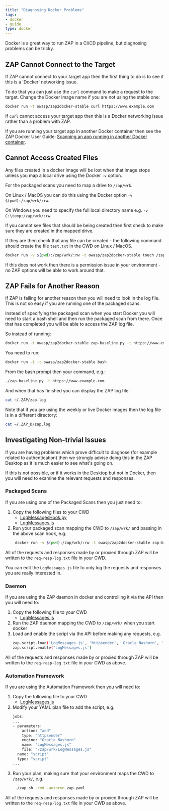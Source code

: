 ```yaml
---
title: "Diagnosing Docker Problems"
tags: 
- docker
- guide
type: docker
---
```


Docker is a great way to run ZAP in a CI/CD pipeline, but diagnosing problems can be tricky.

## ZAP Cannot Connect to the Target

If ZAP cannot connect to your target app then the first thing to do is to see if this is a 'Docker' networking issue.

To do that you can just use the `curl` command to make a request to the target. Change the Docker image name if you are not using the stable one:

```bash
docker run -t owasp/zap2docker-stable curl https://www.example.com
```

If `curl` cannot access your target app then this is a Docker networking issue rather than a problem with ZAP.

If you are running your target app in another Docker container then see the ZAP Docker User Guide: 
[Scanning an app running in another Docker container](../about/#scanning-an-app-running-in-another-docker-container). 

## Cannot Access Created Files

Any files created in a docker image will be lost when that image stops unless you map a local drive using the Docker `-v` option.

For the packaged scans you need to map a drive to `/zap/wrk`.

On Linux / MacOS you can do this using the Docker option `-v $(pwd):/zap/wrk/:rw`.

On Windows you need to specify the full local directory name e.g. `-v C:\temp:/zap/wrk/:rw`.

If you cannot see files that should be being created then first check to make sure they are created in the mapped drive.

If they are then check that any file can be created - the following command should create the file `test.txt` in the CWD on Linux / MacOS.

```bash
docker run -v $(pwd):/zap/wrk/:rw -t owasp/zap2docker-stable touch /zap/wrk/test.txt
```

If this does not work then there is a permission issue in your environment - no ZAP options will be able to work around that.


## ZAP Fails for Another Reason

If ZAP is failing for another reason then you will need to look in the log file.
This is not so easy if you are running one of the packaged scans.

Instead of specifying the packaged scan when you start Docker you will need to start a bash shell and then run the packaged scan from there.
Once that has completed you will be able to access the ZAP log file.

So instead of running:

```bash
docker run -t owasp/zap2docker-stable zap-baseline.py -t https://www.example.com
```

You need to run:

```bash
docker run -i -t owasp/zap2docker-stable bash 
```

From the bash prompt then your command, e.g.:

```bash
./zap-baseline.py -t https://www.example.com
```

And when that has finished you can display the ZAP log file:

```bash
cat ~/.ZAP/zap.log
```

Note that if you are using the weekly or live Docker images then the log file is in a different directory:

```bash
cat ~/.ZAP_D/zap.log
```

## Investigating Non-trivial Issues

If you are having problems which prove difficult to diagnose (for example related to authentication) then we strongly advise doing this in the ZAP Desktop as it is much easier to see what's going on.

If this is not possible, or if it works in the Desktop but not in Docker, then you will need to examine the relevant requests and responses.

### Packaged Scans

If you are using one of the Packaged Scans then you just need to:

1. Copy the following files to your CWD
    * [LogMessagesHook.py](https://github.com/zaproxy/community-scripts/blob/main/other/scan-hooks/LogMessagesHook.py)
    * [LogMessages.js](https://github.com/zaproxy/community-scripts/blob/main/httpsender/LogMessages.js)
2. Run your packaged scan mapping the CWD to `/zap/wrk/` and passing in the above scan hook, e.g.
   ```bash
    docker run -v $(pwd):/zap/wrk/:rw -t owasp/zap2docker-stable zap-baseline.py -t https://www.example.com --hook=LogMessagesHook.py
    ```
    
All of the requests and responses made by or proxied through ZAP will be written to the `req-resp-log.txt` file in your CWD.

You can edit the `LogMessages.js` file to only log the requests and responses you are really interested in.

### Daemon

If you are using the ZAP daemon in docker and controlling it via the API then you will need to:

1. Copy the following file to your CWD
   * [LogMessages.js](https://github.com/zaproxy/community-scripts/blob/main/httpsender/LogMessages.js)
2. Run the ZAP daemon mapping the CWD to `/zap/wrk/` when you start docker
3. Load and enable the script via the API before making any requests, e.g.
   ```bash
   zap.script.load('LogMessages.js', 'httpsender', 'Oracle Nashorn', '/zap/wrk/LogMessages.js')
   zap.script.enable('LogMessages.js')
   ```

All of the requests and responses made by or proxied through ZAP will be written to the `req-resp-log.txt` file in your CWD as above.

### Automation Framework

If you are using the Automation Framework then you will need to:

1. Copy the following file to your CWD
   * [LogMessages.js](https://github.com/zaproxy/community-scripts/blob/main/httpsender/LogMessages.js)
2. Modify your YAML plan file to add the script, e.g.
   ```bash
   jobs:
   ...
   - parameters:
       action: "add"
       type: "httpsender"
       engine: "Oracle Nashorn"
       name: "LogMessages.js"
       file: "/zap/wrk/LogMessages.js"
     name: "script"
     type: "script"
   ...
   ```
3. Run your plan, making sure that your environment maps the CWD to `/zap/wrk/`, e.g.
   ```bash
    ./zap.sh -cmd -autorun zap.yaml
    ```
    
All of the requests and responses made by or proxied through ZAP will be written to the `req-resp-log.txt` file in your CWD as above.
